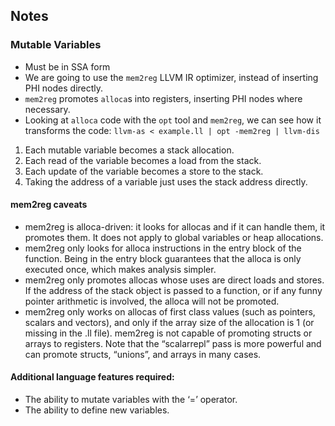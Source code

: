 ## Notes

### Mutable Variables
- Must be in SSA form
- We are going to use the `mem2reg` LLVM IR optimizer, instead of inserting PHI nodes directly.
- `mem2reg` promotes `alloca`s into registers, inserting PHI nodes where necessary.
- Looking at `alloca` code with the `opt` tool and `mem2reg`, we can see how it transforms the code: `llvm-as < example.ll | opt -mem2reg | llvm-dis`

1. Each mutable variable becomes a stack allocation.
2. Each read of the variable becomes a load from the stack.
3. Each update of the variable becomes a store to the stack.
4. Taking the address of a variable just uses the stack address directly.

#### mem2reg caveats
- mem2reg is alloca-driven: it looks for allocas and if it can handle them, it promotes them. It does not apply to global variables or heap allocations.
- mem2reg only looks for alloca instructions in the entry block of the function. Being in the entry block guarantees that the alloca is only executed once, which makes analysis simpler.
- mem2reg only promotes allocas whose uses are direct loads and stores. If the address of the stack object is passed to a function, or if any funny pointer arithmetic is involved, the alloca will not be promoted.
- mem2reg only works on allocas of first class values (such as pointers, scalars and vectors), and only if the array size of the allocation is 1 (or missing in the .ll file). mem2reg is not capable of promoting structs or arrays to registers. Note that the “scalarrepl” pass is more powerful and can promote structs, “unions”, and arrays in many cases.

#### Additional language features required:
- The ability to mutate variables with the ‘=’ operator.
- The ability to define new variables.
